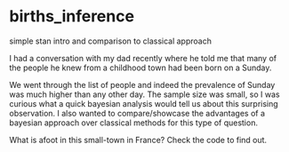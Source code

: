 # births_inference
simple stan intro and comparison to classical approach


I had a conversation with my dad recently where he told me that many of the people he knew from a childhood town had been born on a Sunday. 

We went through the list of people and indeed the prevalence of Sunday was much higher than any other day. The sample size was small, so I was curious what a quick bayesian analysis would tell us about this surprising observation. I also wanted to compare/showcase the advantages of a bayesian approach over classical methods for this type of question.

What is afoot in this small-town in France? Check the code to find out.
